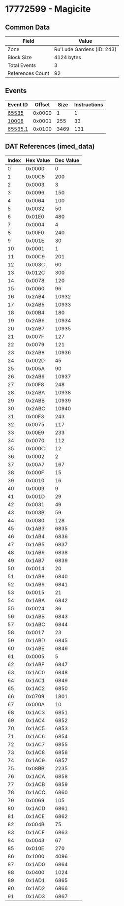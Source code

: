 # 17772599 - Magicite

## Common Data

| Field            | Value                     |
|------------------|---------------------------|
| Zone             | Ru'Lude Gardens (ID: 243) |
| Block Size       | 4124 bytes                |
| Total Events     | 3                         |
| References Count | 92                        |

## Events

| Event ID                | Offset   |   Size |   Instructions |
|-------------------------|----------|--------|----------------|
| [65535](./65535.md)     | 0x0000   |      1 |              1 |
| [10008](./10008.md)     | 0x0001   |    255 |             33 |
| [65535.1](./65535.1.md) | 0x0100   |   3469 |            131 |

## DAT References (imed_data)

|   Index | Hex Value   |   Dec Value |
|---------|-------------|-------------|
|       0 | 0x0000      |           0 |
|       1 | 0x00C8      |         200 |
|       2 | 0x0003      |           3 |
|       3 | 0x0096      |         150 |
|       4 | 0x0064      |         100 |
|       5 | 0x0032      |          50 |
|       6 | 0x01E0      |         480 |
|       7 | 0x0004      |           4 |
|       8 | 0x00F0      |         240 |
|       9 | 0x001E      |          30 |
|      10 | 0x0001      |           1 |
|      11 | 0x00C9      |         201 |
|      12 | 0x003C      |          60 |
|      13 | 0x012C      |         300 |
|      14 | 0x0078      |         120 |
|      15 | 0x0060      |          96 |
|      16 | 0x2AB4      |       10932 |
|      17 | 0x2AB5      |       10933 |
|      18 | 0x00B4      |         180 |
|      19 | 0x2AB6      |       10934 |
|      20 | 0x2AB7      |       10935 |
|      21 | 0x007F      |         127 |
|      22 | 0x0079      |         121 |
|      23 | 0x2AB8      |       10936 |
|      24 | 0x002D      |          45 |
|      25 | 0x005A      |          90 |
|      26 | 0x2AB9      |       10937 |
|      27 | 0x00F8      |         248 |
|      28 | 0x2ABA      |       10938 |
|      29 | 0x2ABB      |       10939 |
|      30 | 0x2ABC      |       10940 |
|      31 | 0x00F3      |         243 |
|      32 | 0x0075      |         117 |
|      33 | 0x00E9      |         233 |
|      34 | 0x0070      |         112 |
|      35 | 0x000C      |          12 |
|      36 | 0x0002      |           2 |
|      37 | 0x00A7      |         167 |
|      38 | 0x000F      |          15 |
|      39 | 0x0010      |          16 |
|      40 | 0x0009      |           9 |
|      41 | 0x001D      |          29 |
|      42 | 0x0031      |          49 |
|      43 | 0x003B      |          59 |
|      44 | 0x0080      |         128 |
|      45 | 0x1AB3      |        6835 |
|      46 | 0x1AB4      |        6836 |
|      47 | 0x1AB5      |        6837 |
|      48 | 0x1AB6      |        6838 |
|      49 | 0x1AB7      |        6839 |
|      50 | 0x0014      |          20 |
|      51 | 0x1AB8      |        6840 |
|      52 | 0x1AB9      |        6841 |
|      53 | 0x0015      |          21 |
|      54 | 0x1ABA      |        6842 |
|      55 | 0x0024      |          36 |
|      56 | 0x1ABB      |        6843 |
|      57 | 0x1ABC      |        6844 |
|      58 | 0x0017      |          23 |
|      59 | 0x1ABD      |        6845 |
|      60 | 0x1ABE      |        6846 |
|      61 | 0x0005      |           5 |
|      62 | 0x1ABF      |        6847 |
|      63 | 0x1AC0      |        6848 |
|      64 | 0x1AC1      |        6849 |
|      65 | 0x1AC2      |        6850 |
|      66 | 0x0709      |        1801 |
|      67 | 0x000A      |          10 |
|      68 | 0x1AC3      |        6851 |
|      69 | 0x1AC4      |        6852 |
|      70 | 0x1AC5      |        6853 |
|      71 | 0x1AC6      |        6854 |
|      72 | 0x1AC7      |        6855 |
|      73 | 0x1AC8      |        6856 |
|      74 | 0x1AC9      |        6857 |
|      75 | 0x08BB      |        2235 |
|      76 | 0x1ACA      |        6858 |
|      77 | 0x1ACB      |        6859 |
|      78 | 0x1ACC      |        6860 |
|      79 | 0x0069      |         105 |
|      80 | 0x1ACD      |        6861 |
|      81 | 0x1ACE      |        6862 |
|      82 | 0x004B      |          75 |
|      83 | 0x1ACF      |        6863 |
|      84 | 0x0043      |          67 |
|      85 | 0x010E      |         270 |
|      86 | 0x1000      |        4096 |
|      87 | 0x1AD0      |        6864 |
|      88 | 0x0400      |        1024 |
|      89 | 0x1AD1      |        6865 |
|      90 | 0x1AD2      |        6866 |
|      91 | 0x1AD3      |        6867 |
